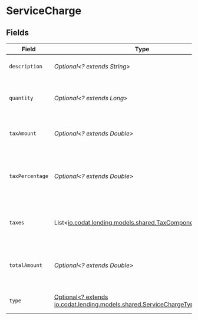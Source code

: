 # ServiceCharge


## Fields

| Field                                                                                                            | Type                                                                                                             | Required                                                                                                         | Description                                                                                                      | Example                                                                                                          |
| ---------------------------------------------------------------------------------------------------------------- | ---------------------------------------------------------------------------------------------------------------- | ---------------------------------------------------------------------------------------------------------------- | ---------------------------------------------------------------------------------------------------------------- | ---------------------------------------------------------------------------------------------------------------- |
| `description`                                                                                                    | *Optional<? extends String>*                                                                                     | :heavy_minus_sign:                                                                                               | Service charges for this order.                                                                                  | A service charge                                                                                                 |
| `quantity`                                                                                                       | *Optional<? extends Long>*                                                                                       | :heavy_minus_sign:                                                                                               | The number of times the charge is charged.                                                                       | 1                                                                                                                |
| `taxAmount`                                                                                                      | *Optional<? extends Double>*                                                                                     | :heavy_minus_sign:                                                                                               | Amount of the service charge that is tax.                                                                        | 0                                                                                                                |
| `taxPercentage`                                                                                                  | *Optional<? extends Double>*                                                                                     | :heavy_minus_sign:                                                                                               | Percentage rate (from 0 to 100) of any tax applied to the service charge.                                        | 0                                                                                                                |
| `taxes`                                                                                                          | List<[io.codat.lending.models.shared.TaxComponentAllocation](../../models/shared/TaxComponentAllocation.md)>     | :heavy_minus_sign:                                                                                               | Taxes breakdown as applied to service charges.                                                                   |                                                                                                                  |
| `totalAmount`                                                                                                    | *Optional<? extends Double>*                                                                                     | :heavy_minus_sign:                                                                                               | Total amount of the service charge, including tax.                                                               | 0                                                                                                                |
| `type`                                                                                                           | [Optional<? extends io.codat.lending.models.shared.ServiceChargeType>](../../models/shared/ServiceChargeType.md) | :heavy_minus_sign:                                                                                               | The type of the service charge.                                                                                  | Overpayment                                                                                                      |